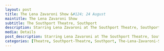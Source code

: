 ```yaml
---
layout: post
title: The Lena Zavaroni Show &#124; 24 August
maintitle: The Lena Zavaroni Show
subtitle: The Southport Theatre, Southport
description: Starring Lena Zavaroni at The Southport Theatre, Southport.
media: Details
post_description: Starring Lena Zavaroni at The Southport Theatre, Southport.
categories: [Theatre, Southport-Theatre, Southport, The-Lena-Zavaroni-Show, OnThisDay24August]
---
```



